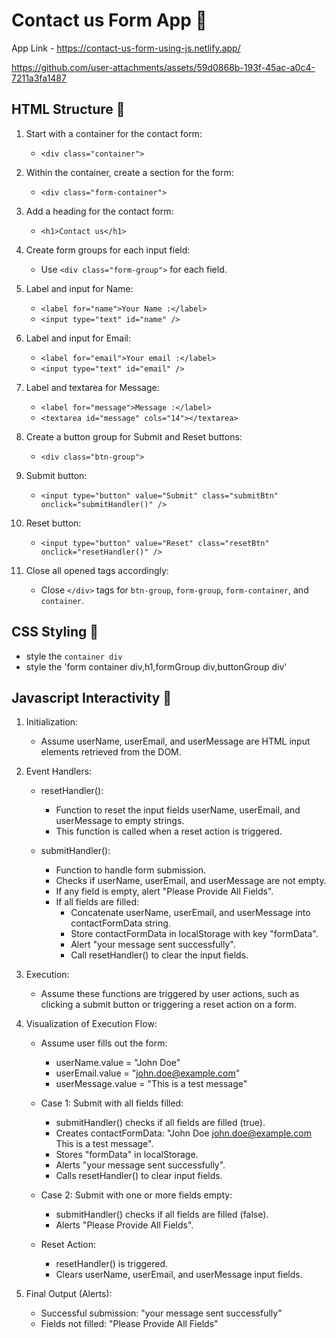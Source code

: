 # Contact us Form App 📩

App Link - https://contact-us-form-using-js.netlify.app/

https://github.com/user-attachments/assets/59d0868b-193f-45ac-a0c4-7211a3fa1487


## HTML Structure 🧱

1. Start with a container for the contact form:

   - `<div class="container">`

2. Within the container, create a section for the form:

   - `<div class="form-container">`

3. Add a heading for the contact form:

   - `<h1>Contact us</h1>`

4. Create form groups for each input field:

   - Use `<div class="form-group">` for each field.

5. Label and input for Name:

   - `<label for="name">Your Name :</label>`
   - `<input type="text" id="name" />`

6. Label and input for Email:

   - `<label for="email">Your email :</label>`
   - `<input type="text" id="email" />`

7. Label and textarea for Message:

   - `<label for="message">Message :</label>`
   - `<textarea id="message" cols="14"></textarea>`

8. Create a button group for Submit and Reset buttons:

   - `<div class="btn-group">`

9. Submit button:

   - `<input type="button" value="Submit" class="submitBtn" onclick="submitHandler()" />`

10. Reset button:

    - `<input type="button" value="Reset" class="resetBtn" onclick="resetHandler()" />`

11. Close all opened tags accordingly:
    - Close `</div>` tags for `btn-group`, `form-group`, `form-container`, and `container`.

## CSS Styling 🌈

- style the `container div`
- style the 'form container div,h1,formGroup div,buttonGroup div'

## Javascript Interactivity 🚀

1. Initialization:

   - Assume userName, userEmail, and userMessage are HTML input elements retrieved from the DOM.

2. Event Handlers:

   - resetHandler():

     - Function to reset the input fields userName, userEmail, and userMessage to empty strings.
     - This function is called when a reset action is triggered.

   - submitHandler():
     - Function to handle form submission.
     - Checks if userName, userEmail, and userMessage are not empty.
     - If any field is empty, alert "Please Provide All Fields".
     - If all fields are filled:
       - Concatenate userName, userEmail, and userMessage into contactFormData string.
       - Store contactFormData in localStorage with key "formData".
       - Alert "your message sent successfully".
       - Call resetHandler() to clear the input fields.

3. Execution:

   - Assume these functions are triggered by user actions, such as clicking a submit button or triggering a reset action on a form.

4. Visualization of Execution Flow:

   - Assume user fills out the form:

     - userName.value = "John Doe"
     - userEmail.value = "john.doe@example.com"
     - userMessage.value = "This is a test message"

   - Case 1: Submit with all fields filled:

     - submitHandler() checks if all fields are filled (true).
     - Creates contactFormData: "John Doe john.doe@example.com This is a test message".
     - Stores "formData" in localStorage.
     - Alerts "your message sent successfully".
     - Calls resetHandler() to clear input fields.

   - Case 2: Submit with one or more fields empty:

     - submitHandler() checks if all fields are filled (false).
     - Alerts "Please Provide All Fields".

   - Reset Action:
     - resetHandler() is triggered.
     - Clears userName, userEmail, and userMessage input fields.

5. Final Output (Alerts):

   - Successful submission: "your message sent successfully"
   - Fields not filled: "Please Provide All Fields"
